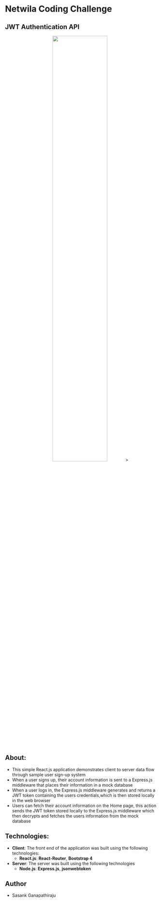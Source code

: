 # Netwila Coding Challenge

## JWT Authentication API
<p align = 'center'>
    <img src="./screenshots/challenge.gif" width="60%">>
</p>

## About:
- This simple React.js application demonstrates client to server data flow through sample user sign-up system
- When a user signs up, their account information is sent to a Express.js middleware that places their information in a mock database
- When a user logs in, the Express.js middleware generates and returns a JWT token containing the users credentials,which is then stored locally in the web browser
- Users can fetch their account information on the Home page, this action sends the JWT token stored locally to the Express.js middleware which then decrypts and fetches the users information from the mock database

## Technologies:
- **Client**: The front end of the application was built using the following technologies:
    - **React.js**: **React-Router**, **Bootstrap 4**
- **Server**: The server was built using the following technologies
    - **Node.js**: **Express.js**, **jsonwebtoken**

## Author
- Sasank Ganapathiraju